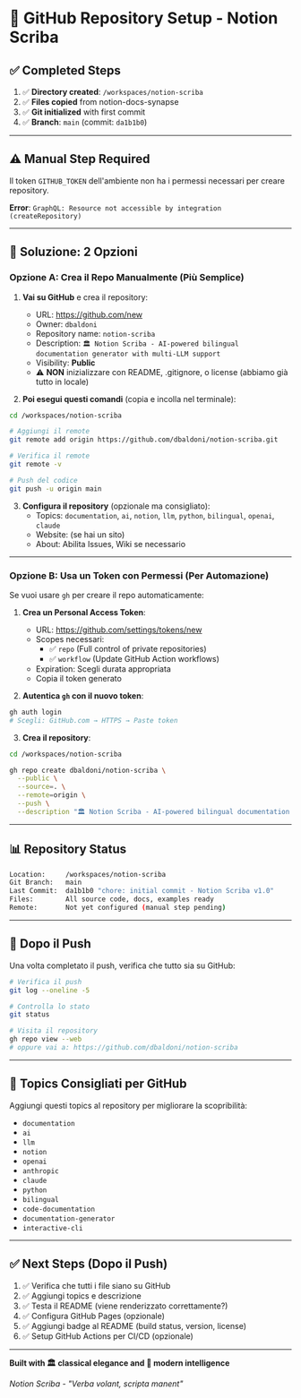 # 🚀 GitHub Repository Setup - Notion Scriba

## ✅ Completed Steps

1. ✅ **Directory created**: `/workspaces/notion-scriba`
2. ✅ **Files copied** from notion-docs-synapse
3. ✅ **Git initialized** with first commit
4. ✅ **Branch**: `main` (commit: `da1b1b0`)

---

## ⚠️ Manual Step Required

Il token `GITHUB_TOKEN` dell'ambiente non ha i permessi necessari per creare repository.

**Error**: `GraphQL: Resource not accessible by integration (createRepository)`

---

## 🎯 Soluzione: 2 Opzioni

### **Opzione A: Crea il Repo Manualmente (Più Semplice)**

1. **Vai su GitHub** e crea il repository:
   - URL: https://github.com/new
   - Owner: `dbaldoni`
   - Repository name: `notion-scriba`
   - Description: `🏛️ Notion Scriba - AI-powered bilingual documentation generator with multi-LLM support`
   - Visibility: **Public**
   - ⚠️ **NON** inizializzare con README, .gitignore, o license (abbiamo già tutto in locale)

2. **Poi esegui questi comandi** (copia e incolla nel terminale):

```bash
cd /workspaces/notion-scriba

# Aggiungi il remote
git remote add origin https://github.com/dbaldoni/notion-scriba.git

# Verifica il remote
git remote -v

# Push del codice
git push -u origin main
```

3. **Configura il repository** (opzionale ma consigliato):
   - Topics: `documentation`, `ai`, `notion`, `llm`, `python`, `bilingual`, `openai`, `claude`
   - Website: (se hai un sito)
   - About: Abilita Issues, Wiki se necessario

---

### **Opzione B: Usa un Token con Permessi (Per Automazione)**

Se vuoi usare `gh` per creare il repo automaticamente:

1. **Crea un Personal Access Token**:
   - URL: https://github.com/settings/tokens/new
   - Scopes necessari:
     - ✅ `repo` (Full control of private repositories)
     - ✅ `workflow` (Update GitHub Action workflows)
   - Expiration: Scegli durata appropriata
   - Copia il token generato

2. **Autentica `gh` con il nuovo token**:

```bash
gh auth login
# Scegli: GitHub.com → HTTPS → Paste token
```

3. **Crea il repository**:

```bash
cd /workspaces/notion-scriba

gh repo create dbaldoni/notion-scriba \
  --public \
  --source=. \
  --remote=origin \
  --push \
  --description "🏛️ Notion Scriba - AI-powered bilingual documentation generator"
```

---

## 📊 Repository Status

```bash
Location:     /workspaces/notion-scriba
Git Branch:   main
Last Commit:  da1b1b0 "chore: initial commit - Notion Scriba v1.0"
Files:        All source code, docs, examples ready
Remote:       Not yet configured (manual step pending)
```

---

## 🎯 Dopo il Push

Una volta completato il push, verifica che tutto sia su GitHub:

```bash
# Verifica il push
git log --oneline -5

# Controlla lo stato
git status

# Visita il repository
gh repo view --web
# oppure vai a: https://github.com/dbaldoni/notion-scriba
```

---

## 📝 Topics Consigliati per GitHub

Aggiungi questi topics al repository per migliorare la scopribilità:

- `documentation`
- `ai`
- `llm`
- `notion`
- `openai`
- `anthropic`
- `claude`
- `python`
- `bilingual`
- `code-documentation`
- `documentation-generator`
- `interactive-cli`

---

## ✅ Next Steps (Dopo il Push)

1. ✅ Verifica che tutti i file siano su GitHub
2. ✅ Aggiungi topics e descrizione
3. ✅ Testa il README (viene renderizzato correttamente?)
4. ✅ Configura GitHub Pages (opzionale)
5. ✅ Aggiungi badge al README (build status, version, license)
6. ✅ Setup GitHub Actions per CI/CD (opzionale)

---

**Built with 🏛️ classical elegance and 🤖 modern intelligence**

*Notion Scriba - "Verba volant, scripta manent"*
